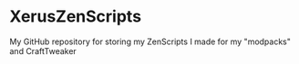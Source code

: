 # XerusZenScripts
My GitHub repository for storing my ZenScripts I made for my "modpacks" and CraftTweaker
